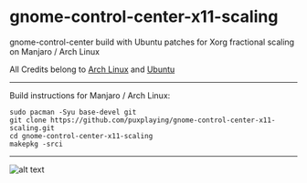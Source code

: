 # gnome-control-center-x11-scaling
gnome-control-center build with Ubuntu patches for Xorg fractional scaling on Manjaro / Arch Linux 

All Credits belong to [Arch Linux](https://www.archlinux.org/packages/extra/x86_64/gnome-control-center/) and [Ubuntu](https://salsa.debian.org/gnome-team/gnome-control-center/-/tree/ubuntu/master/debian/patches)

---

Build instructions for Manjaro / Arch Linux:

```
sudo pacman -Syu base-devel git
git clone https://github.com/puxplaying/gnome-control-center-x11-scaling.git
cd gnome-control-center-x11-scaling
makepkg -srci
```

---

![alt text](https://github.com/puxplaying/mutter-x11-scaling/blob/master/123.png)
